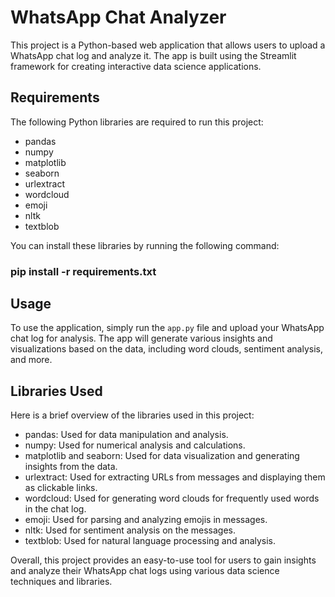 # WhatsApp Chat Analyzer

This project is a Python-based web application that allows users to upload a WhatsApp chat log and analyze it. The app is built using the Streamlit framework for creating interactive data science applications.

## Requirements

The following Python libraries are required to run this project:

- pandas
- numpy
- matplotlib
- seaborn
- urlextract
- wordcloud
- emoji
- nltk
- textblob

You can install these libraries by running the following command:

### pip install -r requirements.txt

## Usage

To use the application, simply run the `app.py` file and upload your WhatsApp chat log for analysis. The app will generate various insights and visualizations based on the data, including word clouds, sentiment analysis, and more.

## Libraries Used

Here is a brief overview of the libraries used in this project:

- pandas: Used for data manipulation and analysis.
- numpy: Used for numerical analysis and calculations.
- matplotlib and seaborn: Used for data visualization and generating insights from the data.
- urlextract: Used for extracting URLs from messages and displaying them as clickable links.
- wordcloud: Used for generating word clouds for frequently used words in the chat log.
- emoji: Used for parsing and analyzing emojis in messages.
- nltk: Used for sentiment analysis on the messages.
- textblob: Used for natural language processing and analysis.

Overall, this project provides an easy-to-use tool for users to gain insights and analyze their WhatsApp chat logs using various data science techniques and libraries.
